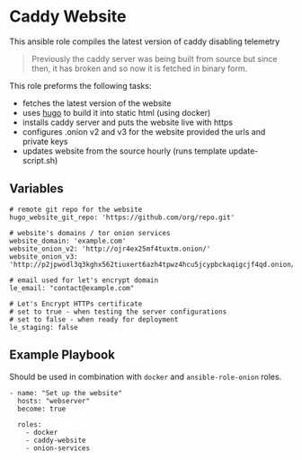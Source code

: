 # Caddy Website
This ansible role compiles the latest version of caddy disabling telemetry

> Previously the caddy server was being built from source but since then,
it has broken and so now it is fetched in binary form.

This role preforms the following tasks:
  - fetches the latest version of the website
  - uses [hugo](https://gohugo.io) to build it into static html (using docker)
  - installs caddy server and puts the website live with https
  - configures .onion v2 and v3 for the website provided the urls and private keys
  - updates website from the source hourly (runs template update-script.sh)

## Variables

    # remote git repo for the website
    hugo_website_git_repo: 'https://github.com/org/repo.git'

    # website's domains / tor onion services
    website_domain: 'example.com'
    website_onion_v2: 'http://ojr4ex25mf4tuxtm.onion/'
    website_onion_v3: 'http://p2jpwodl3q3kghx562tiuxert6azh4tpwz4hcu5jcypbckaqigcjf4qd.onion/'

    # email used for let's encrypt domain
    le_email: "contact@example.com"

    # Let's Encrypt HTTPs certificate
    # set to true - when testing the server configurations
    # set to false - when ready for deployment
    le_staging: false

## Example Playbook

Should be used in combination with `docker` and `ansible-role-onion` roles.

    - name: "Set up the website"
      hosts: "webserver"
      become: true

      roles:
        - docker
        - caddy-website
        - onion-services
